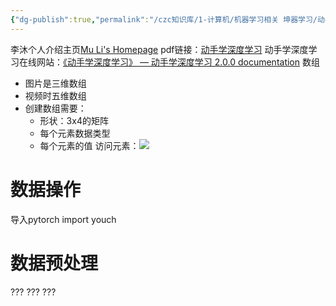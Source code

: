 ```yaml
---
{"dg-publish":true,"permalink":"/czc知识库/1-计算机/机器学习相关 坤器学习/动手学深度学习笔记/","dgPassFrontmatter":true,"created":"2024-06-18T17:45:21.167+08:00","updated":"2024-12-08T12:21:39.544+08:00"}
---
```



李沐个人介绍主页[Mu Li's Homepage](https://www.cs.cmu.edu/~muli)
pdf链接：[动手学深度学习](../../../Books/专业书籍pdf/动手学深度学习.pdf)
动手学深度学习在线网站：[《动手学深度学习》 — 动手学深度学习 2.0.0 documentation](https://zh-v2.d2l.ai/)
数组
- 图片是三维数组
- 视频时五维数组
- 创建数组需要：
	- 形状：3x4的矩阵
	- 每个元素数据类型
	- 每个元素的值
访问元素：![](/img/user/czc知识库/9-无奇不有/9-附件/附件/动手学深度学习笔记_image.png)

# 数据操作
导入pytorch
import youch

# 数据预处理

???
???
???

